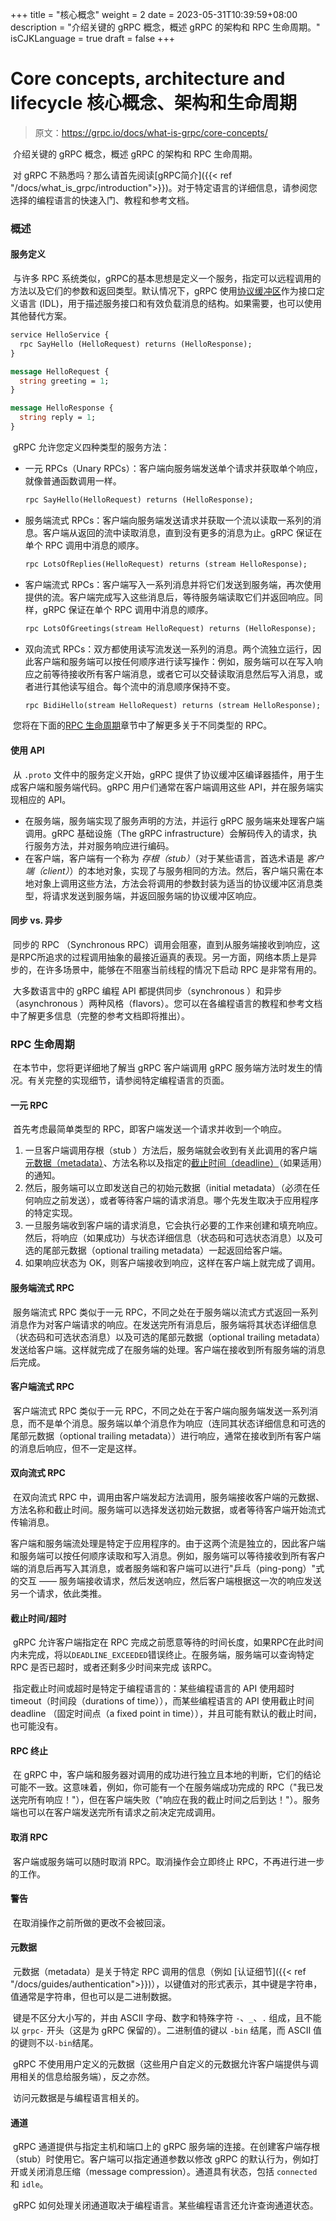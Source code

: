+++
title = "核心概念"
weight = 2
date = 2023-05-31T10:39:59+08:00
description = "介绍关键的 gRPC 概念，概述 gRPC 的架构和 RPC 生命周期。"
isCJKLanguage = true
draft = false
+++

# Core concepts, architecture and lifecycle 核心概念、架构和生命周期

> 原文：https://grpc.io/docs/what-is-grpc/core-concepts/

​	介绍关键的 gRPC 概念，概述 gRPC 的架构和 RPC 生命周期。

​	对 gRPC 不熟悉吗？那么请首先阅读[gRPC简介]({{< ref "/docs/what_is_grpc/introduction">}})。对于特定语言的详细信息，请参阅您选择的编程语言的快速入门、教程和参考文档。

### 概述

#### 服务定义

​	与许多 RPC 系统类似，gRPC的基本思想是定义一个服务，指定可以远程调用的方法以及它们的参数和返回类型。默认情况下，gRPC 使用[协议缓冲区](https://developers.google.com/protocol-buffers)作为接口定义语言 (IDL)，用于描述服务接口和有效负载消息的结构。如果需要，也可以使用其他替代方案。

```proto
service HelloService {
  rpc SayHello (HelloRequest) returns (HelloResponse);
}

message HelloRequest {
  string greeting = 1;
}

message HelloResponse {
  string reply = 1;
}
```

​	gRPC 允许您定义四种类型的服务方法：

- 一元 RPCs（Unary RPCs）：客户端向服务端发送单个请求并获取单个响应，就像普通函数调用一样。

  ```proto
  rpc SayHello(HelloRequest) returns (HelloResponse);
  ```

- 服务端流式 RPCs：客户端向服务端发送请求并获取一个流以读取一系列的消息。客户端从返回的流中读取消息，直到没有更多的消息为止。gRPC 保证在单个 RPC 调用中消息的顺序。

  ```proto
  rpc LotsOfReplies(HelloRequest) returns (stream HelloResponse);
  ```

- 客户端流式 RPCs：客户端写入一系列消息并将它们发送到服务端，再次使用提供的流。客户端完成写入这些消息后，等待服务端读取它们并返回响应。同样，gRPC 保证在单个 RPC 调用中消息的顺序。

  ```proto
  rpc LotsOfGreetings(stream HelloRequest) returns (HelloResponse);
  ```

- 双向流式 RPCs：双方都使用读写流发送一系列的消息。两个流独立运行，因此客户端和服务端可以按任何顺序进行读写操作：例如，服务端可以在写入响应之前等待接收所有客户端消息，或者它可以交替读取消息然后写入消息，或者进行其他读写组合。每个流中的消息顺序保持不变。

  ```proto
  rpc BidiHello(stream HelloRequest) returns (stream HelloResponse);
  ```


​	您将在下面的[RPC 生命周期](#rpc-生命周期)章节中了解更多关于不同类型的 RPC。

#### 使用 API

​	从 `.proto` 文件中的服务定义开始，gRPC 提供了协议缓冲区编译器插件，用于生成客户端和服务端代码。gRPC 用户们通常在客户端调用这些 API，并在服务端实现相应的 API。

- 在服务端，服务端实现了服务声明的方法，并运行 gRPC 服务端来处理客户端调用。gRPC 基础设施（The gRPC infrastructure）会解码传入的请求，执行服务方法，并对服务响应进行编码。
- 在客户端，客户端有一个称为 *存根（stub）*（对于某些语言，首选术语是 *客户端（client）*）的本地对象，实现了与服务相同的方法。然后，客户端只需在本地对象上调用这些方法，方法会将调用的参数封装为适当的协议缓冲区消息类型，将请求发送到服务端，并返回服务端的协议缓冲区响应。

#### 同步 vs. 异步

​	同步的 RPC （Synchronous RPC）调用会阻塞，直到从服务端接收到响应，这是RPC所追求的过程调用抽象的最接近逼真的表现。另一方面，网络本质上是异步的，在许多场景中，能够在不阻塞当前线程的情况下启动 RPC 是非常有用的。

​	大多数语言中的 gRPC 编程 API 都提供同步（synchronous ）和异步（asynchronous ）两种风格（flavors）。您可以在各编程语言的教程和参考文档中了解更多信息（完整的参考文档即将推出）。

### RPC 生命周期

​	在本节中，您将更详细地了解当 gRPC 客户端调用 gRPC 服务端方法时发生的情况。有关完整的实现细节，请参阅特定编程语言的页面。

#### 一元 RPC

​	首先考虑最简单类型的 RPC，即客户端发送一个请求并收到一个响应。

1. 一旦客户端调用存根（stub ）方法后，服务端就会收到有关此调用的客户端[元数据（metadata）](#元数据)、方法名称以及指定的[截止时间（deadline）](#截止时间超时)（如果适用）的通知。
3. 然后，服务端可以立即发送自己的初始元数据（initial metadata）（必须在任何响应之前发送），或者等待客户端的请求消息。哪个先发生取决于应用程序的特定实现。
5. 一旦服务端收到客户端的请求消息，它会执行必要的工作来创建和填充响应。然后，将响应（如果成功）与状态详细信息（状态码和可选状态消息）以及可选的尾部元数据（optional trailing metadata）一起返回给客户端。
7. 如果响应状态为 OK，则客户端接收到响应，这样在客户端上就完成了调用。

#### 服务端流式 RPC

​	服务端流式 RPC 类似于一元 RPC，不同之处在于服务端以流式方式返回一系列消息作为对客户端请求的响应。在发送完所有消息后，服务端将其状态详细信息（状态码和可选状态消息）以及可选的尾部元数据（optional trailing metadata）发送给客户端。这样就完成了在服务端的处理。客户端在接收到所有服务端的消息后完成。

#### 客户端流式 RPC

​	客户端流式 RPC 类似于一元 RPC，不同之处在于客户端向服务端发送一系列消息，而不是单个消息。服务端以单个消息作为响应（连同其状态详细信息和可选的尾部元数据（optional trailing metadata））进行响应，通常在接收到所有客户端的消息后响应，但不一定是这样。

#### 双向流式 RPC

​	在双向流式 RPC 中，调用由客户端发起方法调用，服务端接收客户端的元数据、方法名称和截止时间。服务端可以选择发送初始元数据，或者等待客户端开始流式传输消息。

​	客户端和服务端流处理是特定于应用程序的。由于这两个流是独立的，因此客户端和服务端可以按任何顺序读取和写入消息。例如，服务端可以等待接收到所有客户端的消息后再写入其消息，或者服务端和客户端可以进行"乒乓（ping-pong）"式的交互 —— 服务端接收请求，然后发送响应，然后客户端根据这一次的响应发送另一个请求，依此类推。

#### 截止时间/超时

​	gRPC 允许客户端指定在 RPC 完成之前愿意等待的时间长度，如果RPC在此时间内未完成，将以`DEADLINE_EXCEEDED`错误终止。在服务端，服务端可以查询特定 RPC 是否已超时，或者还剩多少时间来完成 该RPC。

​	指定截止时间或超时是特定于编程语言的：某些编程语言的 API 使用超时 timeout（时间段（durations of time）），而某些编程语言的 API 使用截止时间 deadline （固定时间点（a fixed point in time）），并且可能有默认的截止时间，也可能没有。

#### RPC 终止

​	在 gRPC 中，客户端和服务器对调用的成功进行独立且本地的判断，它们的结论可能不一致。这意味着，例如，你可能有一个在服务端成功完成的 RPC（"我已发送完所有响应！"），但在客户端失败（"响应在我的截止时间之后到达！"）。服务端也可以在客户端发送完所有请求之前决定完成调用。

#### 取消 RPC

​	客户端或服务端可以随时取消 RPC。取消操作会立即终止 RPC，不再进行进一步的工作。

#### 警告

​	在取消操作之前所做的更改不会被回滚。

#### 元数据

​	元数据（metadata）是关于特定 RPC 调用的信息（例如 [认证细节]({{< ref "/docs/guides/authentication">}})），以键值对的形式表示，其中键是字符串，值通常是字符串，但也可以是二进制数据。

​	键是不区分大小写的，并由 ASCII 字母、数字和特殊字符 `-`、`_`、`.` 组成，且不能以 `grpc-` 开头（这是为 gRPC 保留的）。二进制值的键以 `-bin` 结尾，而 ASCII 值的键则不以`-bin`结尾。

​	gRPC 不使用用户定义的元数据（这些用户自定义的元数据允许客户端提供与调用相关的信息给服务端），反之亦然。

​	访问元数据是与编程语言相关的。

#### 通道

​	gRPC 通道提供与指定主机和端口上的 gRPC 服务端的连接。在创建客户端存根（stub）时使用它。客户端可以指定通道参数以修改 gRPC 的默认行为，例如打开或关闭消息压缩（message compression）。通道具有状态，包括 `connected` 和 `idle`。

​	gRPC 如何处理关闭通道取决于编程语言。某些编程语言还允许查询通道状态。